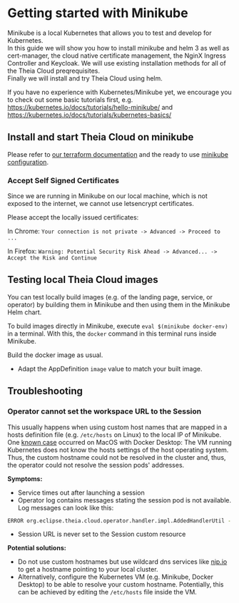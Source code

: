 # Getting started with Minikube

Minikube is a local Kubernetes that allows you to test and develop for Kubernetes.\
In this guide we will show you how to install minikube and helm 3 as well as cert-manager, the cloud native certificate management, the NginX Ingress Controller and Keycloak. We will use existing installation methods for all of the Theia Cloud preqrequisites.\
Finally we will install and try Theia Cloud using helm.

If you have no experience with Kubernetes/Minikube yet, we encourage you to check out some basic tutorials first, e.g. <https://kubernetes.io/docs/tutorials/hello-minikube/> and <https://kubernetes.io/docs/tutorials/kubernetes-basics/>

## Install and start Theia Cloud on minikube

Please refer to [our terraform documentation](../../../terraform/terraform.md) and the ready to use [minikube configuration](../../../terraform/terraform.md#minikube).

### Accept Self Signed Certificates

Since we are running in Minikube on our local machine, which is not exposed to the internet, we cannot use letsencrypt certificates.

Please accept the locally issued certificates:

In Chrome:
`Your connection is not private -> Advanced -> Proceed to ...`

In Firefox:
`Warning: Potential Security Risk Ahead -> Advanced... -> Accept the Risk and Continue`

## Testing local Theia Cloud images

You can test locally build images (e.g. of the landing page, service, or operator) by building them in Minikube and then using them in the Minikube Helm chart.

To build images directly in Minikube, execute `eval $(minikube docker-env)` in a terminal.
With this, the `docker` command in this terminal runs inside Minikube.

Build the docker image as usual.

- Adapt the AppDefinition `image` value to match your built image.

## Troubleshooting

### Operator cannot set the workspace URL to the Session

This usually happens when using custom host names that are mapped in a hosts definition file (e.g. `/etc/hosts` on Linux) to the local IP of Minikube.
One [known case](https://github.com/eclipsesource/theia-cloud/issues/150) occurred on MacOS with Docker Desktop:
The VM running Kubernetes does not know the hosts settings of the host operating system.
Thus, the custom hostname could not be resolved in the cluster and, thus, the operator could not resolve the session pods' addresses.

**Symptoms:**

- Service times out after launching a session
- Operator log contains messages stating the session pod is not available. Log messages can look like this:

```bash
ERROR org.eclipse.theia.cloud.operator.handler.impl.AddedHandlerUtil - [16695cf8-1e88-4ca9-93b2-483ebb89e5e4] ws.myhostname.io/e91be8be-0ed3-4c81-8a7b-b3d03bad6fd2/ is NOT available yet.
```

- Session URL is never set to the Session custom resource

**Potential solutions:**

- Do not use custom hostnames but use wildcard dns services like [nip.io](https://nip.io/) to get a hostname pointing to your local cluster.
- Alternatively, configure the Kubernetes VM (e.g. Minikube, Docker Desktop) to be able to resolve your custom hostname. Potentially, this can be achieved by editing the `/etc/hosts` file inside the VM.

